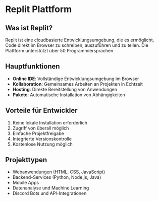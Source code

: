 # Replit Plattform

## Was ist Replit?
Replit ist eine cloudbasierte Entwicklungsumgebung, die es ermöglicht, Code direkt im Browser zu schreiben, auszuführen und zu teilen. Die Plattform unterstützt über 50 Programmiersprachen.

## Hauptfunktionen
- **Online IDE**: Vollständige Entwicklungsumgebung im Browser
- **Kollaboration**: Gemeinsames Arbeiten an Projekten in Echtzeit
- **Hosting**: Direkte Bereitstellung von Anwendungen
- **Pakete**: Automatische Installation von Abhängigkeiten

## Vorteile für Entwickler
1. Keine lokale Installation erforderlich
2. Zugriff von überall möglich
3. Einfache Projektfreigabe
4. Integrierte Versionskontrolle
5. Kostenlose Nutzung möglich

## Projekttypen
- Webanwendungen (HTML, CSS, JavaScript)
- Backend-Services (Python, Node.js, Java)
- Mobile Apps
- Datenanalyse und Machine Learning
- Discord Bots und API-Integrationen